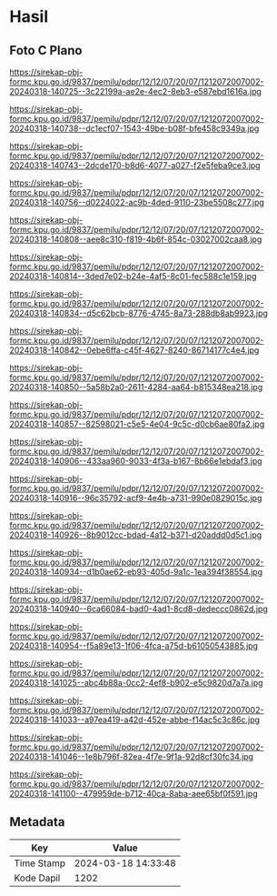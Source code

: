 # Hasil

## Foto C Plano

https://sirekap-obj-formc.kpu.go.id/9837/pemilu/pdpr/12/12/07/20/07/1212072007002-20240318-140725--3c22199a-ae2e-4ec2-8eb3-e587ebd1616a.jpg

https://sirekap-obj-formc.kpu.go.id/9837/pemilu/pdpr/12/12/07/20/07/1212072007002-20240318-140738--dc1ecf07-1543-49be-b08f-bfe458c9349a.jpg

https://sirekap-obj-formc.kpu.go.id/9837/pemilu/pdpr/12/12/07/20/07/1212072007002-20240318-140743--2dcde170-b8d6-4077-a027-f2e5feba9ce3.jpg

https://sirekap-obj-formc.kpu.go.id/9837/pemilu/pdpr/12/12/07/20/07/1212072007002-20240318-140756--d0224022-ac9b-4ded-9110-23be5508c277.jpg

https://sirekap-obj-formc.kpu.go.id/9837/pemilu/pdpr/12/12/07/20/07/1212072007002-20240318-140808--aee8c310-f819-4b6f-854c-03027002caa8.jpg

https://sirekap-obj-formc.kpu.go.id/9837/pemilu/pdpr/12/12/07/20/07/1212072007002-20240318-140814--3ded7e02-b24e-4af5-8c01-fec588c1e159.jpg

https://sirekap-obj-formc.kpu.go.id/9837/pemilu/pdpr/12/12/07/20/07/1212072007002-20240318-140834--d5c62bcb-8776-4745-8a73-288db8ab9923.jpg

https://sirekap-obj-formc.kpu.go.id/9837/pemilu/pdpr/12/12/07/20/07/1212072007002-20240318-140842--0ebe6ffa-c45f-4627-8240-86714177c4e4.jpg

https://sirekap-obj-formc.kpu.go.id/9837/pemilu/pdpr/12/12/07/20/07/1212072007002-20240318-140850--5a58b2a0-2611-4284-aa64-b815348ea218.jpg

https://sirekap-obj-formc.kpu.go.id/9837/pemilu/pdpr/12/12/07/20/07/1212072007002-20240318-140857--82598021-c5e5-4e04-9c5c-d0cb6ae80fa2.jpg

https://sirekap-obj-formc.kpu.go.id/9837/pemilu/pdpr/12/12/07/20/07/1212072007002-20240318-140906--433aa960-9033-4f3a-b167-8b66e1ebdaf3.jpg

https://sirekap-obj-formc.kpu.go.id/9837/pemilu/pdpr/12/12/07/20/07/1212072007002-20240318-140916--96c35792-acf9-4e4b-a731-990e0829015c.jpg

https://sirekap-obj-formc.kpu.go.id/9837/pemilu/pdpr/12/12/07/20/07/1212072007002-20240318-140926--8b9012cc-bdad-4a12-b371-d20addd0d5c1.jpg

https://sirekap-obj-formc.kpu.go.id/9837/pemilu/pdpr/12/12/07/20/07/1212072007002-20240318-140934--d1b0ae62-eb93-405d-9a1c-1ea394f38554.jpg

https://sirekap-obj-formc.kpu.go.id/9837/pemilu/pdpr/12/12/07/20/07/1212072007002-20240318-140940--6ca66084-bad0-4ad1-8cd8-dedeccc0862d.jpg

https://sirekap-obj-formc.kpu.go.id/9837/pemilu/pdpr/12/12/07/20/07/1212072007002-20240318-140954--f5a89e13-1f06-4fca-a75d-b61050543885.jpg

https://sirekap-obj-formc.kpu.go.id/9837/pemilu/pdpr/12/12/07/20/07/1212072007002-20240318-141025--abc4b88a-0cc2-4ef8-b902-e5c9820d7a7a.jpg

https://sirekap-obj-formc.kpu.go.id/9837/pemilu/pdpr/12/12/07/20/07/1212072007002-20240318-141033--a97ea419-a42d-452e-abbe-f14ac5c3c86c.jpg

https://sirekap-obj-formc.kpu.go.id/9837/pemilu/pdpr/12/12/07/20/07/1212072007002-20240318-141046--1e8b796f-82ea-4f7e-9f1a-92d8cf30fc34.jpg

https://sirekap-obj-formc.kpu.go.id/9837/pemilu/pdpr/12/12/07/20/07/1212072007002-20240318-141100--479959de-b712-40ca-8aba-aee65bf0f591.jpg


## Metadata

| Key        | Value               |
| ---------- | ------------------- |
| Time Stamp | 2024-03-18 14:33:48 |
| Kode Dapil | 1202                |



